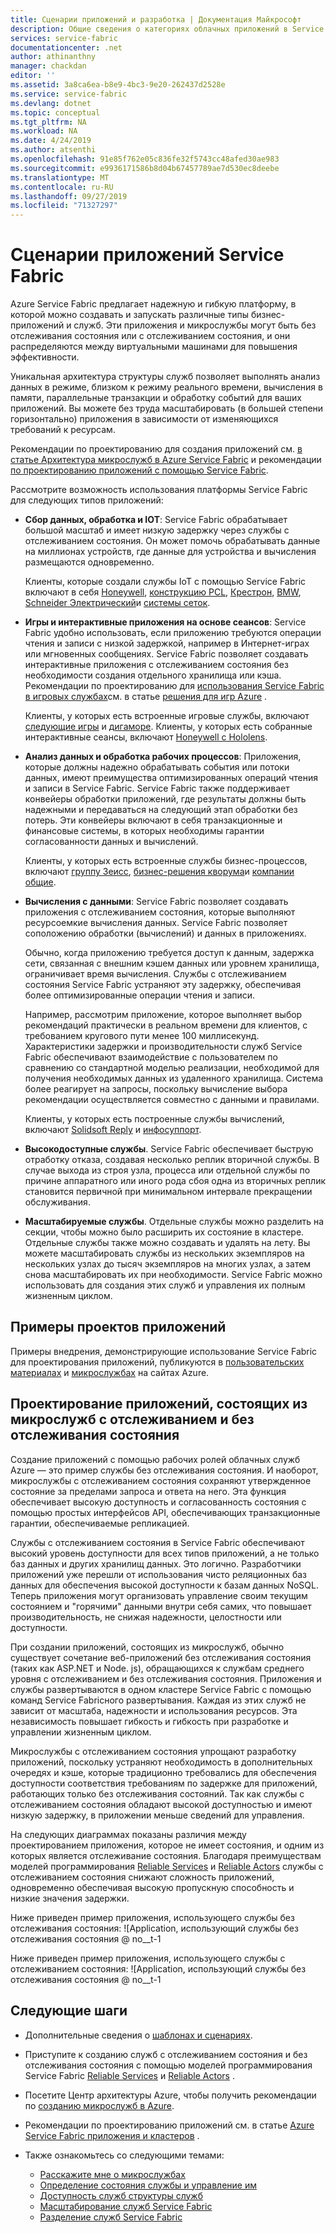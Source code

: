 ```yaml
---
title: Сценарии приложений и разработка | Документация Майкрософт
description: Общие сведения о категориях облачных приложений в Service Fabric. Рассматривается разработка приложений, использующих службы с отслеживанием состояния и без него.
services: service-fabric
documentationcenter: .net
author: athinanthny
manager: chackdan
editor: ''
ms.assetid: 3a8ca6ea-b8e9-4bc3-9e20-262437d2528e
ms.service: service-fabric
ms.devlang: dotnet
ms.topic: conceptual
ms.tgt_pltfrm: NA
ms.workload: NA
ms.date: 4/24/2019
ms.author: atsenthi
ms.openlocfilehash: 91e85f762e05c836fe32f5743cc48afed30ae983
ms.sourcegitcommit: e9936171586b8d04b67457789ae7d530ec8deebe
ms.translationtype: MT
ms.contentlocale: ru-RU
ms.lasthandoff: 09/27/2019
ms.locfileid: "71327297"
---
```

# <a name="service-fabric-application-scenarios"></a>Сценарии приложений Service Fabric
Azure Service Fabric предлагает надежную и гибкую платформу, в которой можно создавать и запускать различные типы бизнес-приложений и служб. Эти приложения и микрослужбы могут быть без отслеживания состояния или с отслеживанием состояния, и они распределяются между виртуальными машинами для повышения эффективности. 

Уникальная архитектура структуры служб позволяет выполнять анализ данных в режиме, близком к режиму реального времени, вычисления в памяти, параллельные транзакции и обработку событий для ваших приложений. Вы можете без труда масштабировать (в большей степени горизонтально) приложения в зависимости от изменяющихся требований к ресурсам.

Рекомендации по проектированию для создания приложений см. [в статье Архитектура микрослужб в Azure Service Fabric](https://docs.microsoft.com/azure/architecture/reference-architectures/microservices/service-fabric) и рекомендации [по проектированию приложений с помощью Service Fabric](service-fabric-best-practices-applications.md).

Рассмотрите возможность использования платформы Service Fabric для следующих типов приложений:

* **Сбор данных, обработка и IOT**: Service Fabric обрабатывает большой масштаб и имеет низкую задержку через службы с отслеживанием состояния. Он может помочь обрабатывать данные на миллионах устройств, где данные для устройства и вычисления размещаются одновременно.

    Клиенты, которые создали службы IoT с помощью Service Fabric включают в себя [Honeywell](https://customers.microsoft.com/story/honeywell-builds-microservices-based-thermostats-on-azure), [конструкцию PCL](https://customers.microsoft.com/story/pcl-construction-professional-services-azure), [Крестрон](https://customers.microsoft.com/story/crestron-partner-professional-services-azure), [BMW](https://customers.microsoft.com/story/bmw-enables-driver-mobility-via-azure-service-fabric/), [Schneider Электрический](https://customers.microsoft.com/story/schneider-electric-powers-engergy-solutions-on-azure-service-fabric)и [системы сеток](https://customers.microsoft.com/story/mesh-systems-lights-up-the-market-with-iot-based-azure-solutions).

* **Игры и интерактивные приложения на основе сеансов**: Service Fabric удобно использовать, если приложению требуются операции чтения и записи с низкой задержкой, например в Интернет-играх или мгновенных сообщениях. Service Fabric позволяет создавать интерактивные приложения с отслеживанием состояния без необходимости создания отдельного хранилища или кэша. Рекомендации по проектированию для [использования Service Fabric в игровых службах](https://docs.microsoft.com/gaming/azure/reference-architectures/multiplayer-synchronous-sf)см. в статье [решения для игр Azure](https://azure.microsoft.com/solutions/gaming/) .

    Клиенты, у которых есть встроенные игровые службы, включают [следующие игры](https://customers.microsoft.com/story/next-games-media-telecommunications-azure) и [дигаморе](https://customers.microsoft.com/story/digamore-entertainment-scores-with-a-new-gaming-platform-based-on-azure-service-fabric/). Клиенты, у которых есть собранные интерактивные сеансы, включают [Honeywell с Hololens](https://customers.microsoft.com/story/honeywell-manufacturing-hololens).

* **Анализ данных и обработка рабочих процессов**: Приложения, которые должны надежно обрабатывать события или потоки данных, имеют преимущества оптимизированных операций чтения и записи в Service Fabric. Service Fabric также поддерживает конвейеры обработки приложений, где результаты должны быть надежными и передаваться на следующий этап обработки без потерь. Эти конвейеры включают в себя транзакционные и финансовые системы, в которых необходимы гарантии согласованности данных и вычислений.

    Клиенты, у которых есть встроенные службы бизнес-процессов, включают [группу Зеисс](https://customers.microsoft.com/story/zeiss-group-focuses-on-azure-service-fabric-for-key-integration-platform), [бизнес-решения кворума](https://customers.microsoft.com/en-us/story/quorum-business-solutions-expand-energy-managemant-solutions-using-azure-service-fabric)и [компании общие](https://customers.microsoft.com/en-us/story/societe-generale-speeds-real-time-market-quotes-using-azure-service-fabric).

* **Вычисления с данными**: Service Fabric позволяет создавать приложения с отслеживанием состояния, которые выполняют ресурсоемкие вычисления данных. Service Fabric позволяет соположению обработки (вычислений) и данных в приложениях. 

   Обычно, когда приложению требуется доступ к данным, задержка сети, связанная с внешним кэшем данных или уровнем хранилища, ограничивает время вычисления. Службы с отслеживанием состояния Service Fabric устраняют эту задержку, обеспечивая более оптимизированные операции чтения и записи. 
   
   Например, рассмотрим приложение, которое выполняет выбор рекомендаций практически в реальном времени для клиентов, с требованием кругового пути менее 100 миллисекунд. Характеристики задержки и производительности служб Service Fabric обеспечивают взаимодействие с пользователем по сравнению со стандартной моделью реализации, необходимой для получения необходимых данных из удаленного хранилища. Система более реагирует на запросы, поскольку вычисление выбора рекомендации осуществляется совместно с данными и правилами.

    Клиенты, у которых есть построенные службы вычислений, включают [Solidsoft Reply](https://customers.microsoft.com/story/solidsoft-reply-platform-powers-e-verification-of-pharmaceuticals) и [инфосуппорт](https://customers.microsoft.com/story/service-fabric-customer-profile-info-support-and-fudura).

* **Высокодоступные службы**. Service Fabric обеспечивает быструю отработку отказа, создавая несколько реплик вторичной службы. В случае выхода из строя узла, процесса или отдельной службы по причине аппаратного или иного рода сбоя одна из вторичных реплик становится первичной при минимальном интервале прекращении обслуживания.

* **Масштабируемые службы**. Отдельные службы можно разделить на секции, чтобы можно было расширить их состояние в кластере. Отдельные службы также можно создавать и удалять на лету. Вы можете масштабировать службы из нескольких экземпляров на нескольких узлах до тысяч экземпляров на многих узлах, а затем снова масштабировать их при необходимости. Service Fabric можно использовать для создания этих служб и управления их полным жизненным циклом.

## <a name="application-design-case-studies"></a>Примеры проектов приложений
Примеры внедрения, демонстрирующие использование Service Fabric для проектирования приложений, публикуются в [пользовательских материалах](https://customers.microsoft.com/search?sq=%22Azure%20Service%20Fabric%22&ff=&p=0&so=story_publish_date%20desc/) и [микрослужбах](https://azure.microsoft.com/solutions/microservice-applications/) на сайтах Azure.

## <a name="designing-applications-composed-of-stateless-and-stateful-microservices"></a>Проектирование приложений, состоящих из микрослужб с отслеживанием и без отслеживания состояния
Создание приложений с помощью рабочих ролей облачных служб Azure — это пример службы без отслеживания состояния. И наоборот, микрослужбы с отслеживанием состояния сохраняют утвержденное состояние за пределами запроса и ответа на него. Эта функция обеспечивает высокую доступность и согласованность состояния с помощью простых интерфейсов API, обеспечивающих транзакционные гарантии, обеспечиваемые репликацией. 

Службы с отслеживанием состояния в Service Fabric обеспечивают высокий уровень доступности для всех типов приложений, а не только баз данных и других хранилищ данных. Это логично. Разработчики приложений уже перешли от использования чисто реляционных баз данных для обеспечения высокой доступности к базам данных NoSQL. Теперь приложения могут организовать управление своим текущим состоянием и "горячими" данными внутри себя самих, что повышает производительность, не снижая надежности, целостности или доступности.

При создании приложений, состоящих из микрослужб, обычно существует сочетание веб-приложений без отслеживания состояния (таких как ASP.NET и Node. js), обращающихся к службам среднего уровня с отслеживанием и без отслеживания состояния. Приложения и службы развертываются в одном кластере Service Fabric с помощью команд Service Fabricного развертывания. Каждая из этих служб не зависит от масштаба, надежности и использования ресурсов. Эта независимость повышает гибкость и гибкость при разработке и управлении жизненным циклом.

Микрослужбы с отслеживанием состояния упрощают разработку приложений, поскольку устраняют необходимость в дополнительных очередях и кэше, которые традиционно требовались для обеспечения доступности соответствия требованиям по задержке для приложений, работающих только без отслеживания состояний. Так как службы с отслеживанием состояния обладают высокой доступностью и имеют низкую задержку, в приложении меньше сведений для управления. 

На следующих диаграммах показаны различия между проектированием приложения, которое не имеет состояния, и одним из которых является отслеживание состояния. Благодаря преимуществам моделей программирования [Reliable Services](service-fabric-reliable-services-introduction.md) и [Reliable Actors](service-fabric-reliable-actors-introduction.md) службы с отслеживанием состояния снижают сложность приложений, одновременно обеспечивая высокую пропускную способность и низкие значения задержки.

Ниже приведен пример приложения, использующего службы без отслеживания состояния: ![Application, использующий службы без отслеживания состояния @ no__t-1

Ниже приведен пример приложения, использующего службы с отслеживанием состояния: ![Application, использующий службы без отслеживания состояния @ no__t-1

## <a name="next-steps"></a>Следующие шаги

* Дополнительные сведения о [шаблонах и сценариях](service-fabric-patterns-and-scenarios.md).

* Приступите к созданию служб с отслеживанием состояния и без отслеживания состояния с помощью моделей программирования Service Fabric [Reliable Services](service-fabric-reliable-services-quick-start.md) и [Reliable Actors](service-fabric-reliable-actors-get-started.md) .
* Посетите Центр архитектуры Azure, чтобы получить рекомендации по [созданию микрослужб в Azure](https://docs.microsoft.com/azure/architecture/microservices/).
* Рекомендации по проектированию приложений см. в статье [Azure Service Fabric приложения и кластеров](service-fabric-best-practices-overview.md) .

* Также ознакомьтесь со следующими темами:
  * [Расскажите мне о микрослужбах](service-fabric-overview-microservices.md)
  * [Определение состояния службы и управление им](service-fabric-concepts-state.md)
  * [Доступность служб структуры служб](service-fabric-availability-services.md)
  * [Масштабирование служб Service Fabric](service-fabric-concepts-scalability.md)
  * [Разделение служб Service Fabric](service-fabric-concepts-partitioning.md)

[Image1]: media/service-fabric-application-scenarios/AppwithStatelessServices.png
[Image2]: media/service-fabric-application-scenarios/AppwithStatefulServices.png
